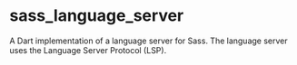 # sass_language_server

A Dart implementation of a language server for Sass. The language server uses the Language Server Protocol (LSP).
